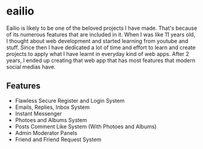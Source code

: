 # eailio

Eailio is likely to be one of the beloved projects I have made. That's because of its numerous features that are included in it. When I was like 11 years old, I thought about web development and started learning from youtube and stuff. Since then I have dedicated a lot of time and effort to learn and create projects to apply what I have learnt in everyday kind of web apps. After 2 years, I ended up creating that web app that has most features that modern social medias have.

## Features
- Flawless Secure Register and Login System
- Emails, Replies, Inbox System
- Instant Messenger
- Photoes and Albums System
- Posts Comment Like System (With Photoes and Albums)
- Admin Moderator Panels
- Friend and Friend Request System
